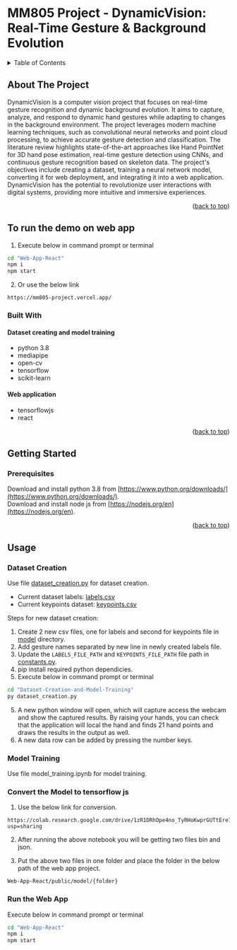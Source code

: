 <a name="readme-top"></a>

# MM805 Project - DynamicVision: Real-Time Gesture & Background Evolution

<!-- TABLE OF CONTENTS -->
<details>
  <summary>Table of Contents</summary>
  <ol>
    <li>
      <a href="#about-the-project">About The Project</a>
      <ul>
        <li><a href="#built-with">Built With</a></li>
      </ul>
    </li>
    <li>
      <a href="#getting-started">Getting Started</a>
      <ul>
        <li><a href="#prerequisites">Prerequisites</a></li>
      </ul>
    </li>
    <li>
        <a href="#usage">Usage</a>
        <ul>
            <li><a href="#run">Run the application</a></li>
        </ul>
    </li>
  </ol>
</details>

<!-- ABOUT THE Assignment -->

## About The Project

DynamicVision is a computer vision project that focuses on real-time gesture recognition and dynamic background evolution. It aims to capture, analyze, and respond to dynamic hand gestures while adapting to changes in the background environment. The project leverages modern machine learning techniques, such as convolutional neural networks and point cloud processing, to achieve accurate gesture detection and classification. The literature review highlights state-of-the-art approaches like Hand PointNet for 3D hand pose estimation, real-time gesture detection using CNNs, and continuous gesture recognition based on skeleton data. The project's objectives include creating a dataset, training a neural network model, converting it for web deployment, and integrating it into a web application. DynamicVision has the potential to revolutionize user interactions with digital systems, providing more intuitive and immersive experiences.

<p align="right">(<a href="#readme-top">back to top</a>)</p>

## To run the demo on web app 

1. Execute below in command prompt or terminal 
```sh
cd "Web-App-React"
npm i
npm start
```
2. Or use the below link
```
https://mm805-project.vercel.app/
```


### Built With

#### Dataset creating and model training

- python 3.8
- mediapipe
- open-cv
- tensorflow
- scikit-learn

#### Web application

- tensorflowjs
- react

<p align="right">(<a href="#readme-top">back to top</a>)</p>

<!-- GETTING STARTED -->

## Getting Started

### Prerequisites

Download and install python 3.8 from [https://www.python.org/downloads/](https://www.python.org/downloads/).
<br />
Download and install node js from [https://nodejs.org/en](https://nodejs.org/en).

<p align="right">(<a href="#readme-top">back to top</a>)</p>

<!-- USAGE EXAMPLES -->

## Usage

### Dataset Creation

Use file [dataset_creation.py](./Dataset%20Creation%20and%20Model%20Training/dataset_creation.py) for dataset creation.

- Current dataset labels: [labels.csv](./Dataset%20Creation%20and%20Model%20Training/model/labels.csv)
- Current keypoints dataset: [keypoints.csv](./Dataset%20Creation%20and%20Model%20Training/model/keypoints.csv)

Steps for new dataset creation:
1. Create 2 new csv files, one for labels and second for keypoints file in [model](./Dataset%20Creation%20and%20Model%20Training//model/) directory.
2. Add gesture names separated by new line in newly created labels file.
3. Update the `LABELS_FILE_PATH` and `KEYPOINTS_FILE_PATH` file path in [constants.py](./Dataset%20Creation%20and%20Model%20Training//utils//constants.py).
4. pip install required python dependicies.
5. Execute below in command prompt or terminal 
```sh
cd "Dataset-Creation-and-Model-Training"
py dataset_creation.py
```
5. A new python window will open, which will capture access the webcam and show the captured results. By raising your hands, you can check that the application will local the hand and finds 21 hand points and draws the results in the output as well.
6. A new data row can be added by pressing the number keys.

### Model Training

Use file model_training.ipynb for model training.

### Convert the Model to tensorflow js

1. Use the below link for conversion.
```
https://colab.research.google.com/drive/1zR1DRhOpe4no_TyRHoKwprGUTtEre7j5?usp=sharing
```
2. After running the above notebook you will be getting two files bin and json. 

3. Put the above two files in one folder and place the folder in the below path of the web app project.
```
Web-App-React/public/model/{folder}
```

### Run the Web App

Execute below in command prompt or terminal 
```sh
cd "Web-App-React"
npm i
npm start
```
